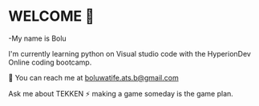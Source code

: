 # WELCOME 👋
-My name is Bolu

I'm currently learning python on Visual studio code with the HyperionDev Online coding bootcamp. 

💬 You can reach me at boluwatife.ats.b@gmail.com 

Ask me about TEKKEN
⚡ making a game someday is the game plan.
